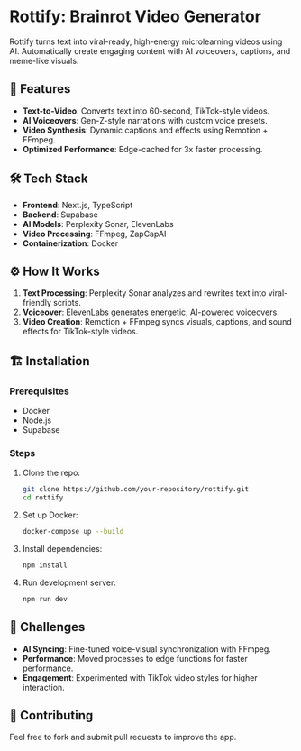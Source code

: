
# Rottify: Brainrot Video Generator

Rottify turns text into viral-ready, high-energy microlearning videos using AI. Automatically create engaging content with AI voiceovers, captions, and meme-like visuals.

## 🚀 Features
- **Text-to-Video**: Converts text into 60-second, TikTok-style videos.
- **AI Voiceovers**: Gen-Z-style narrations with custom voice presets.
- **Video Synthesis**: Dynamic captions and effects using Remotion + FFmpeg.
- **Optimized Performance**: Edge-cached for 3x faster processing.

## 🛠️ Tech Stack
- **Frontend**: Next.js, TypeScript
- **Backend**: Supabase
- **AI Models**: Perplexity Sonar, ElevenLabs
- **Video Processing**: FFmpeg, ZapCapAI
- **Containerization**: Docker

## ⚙️ How It Works
1. **Text Processing**: Perplexity Sonar analyzes and rewrites text into viral-friendly scripts.
2. **Voiceover**: ElevenLabs generates energetic, AI-powered voiceovers.
3. **Video Creation**: Remotion + FFmpeg syncs visuals, captions, and sound effects for TikTok-style videos.

## 🏗️ Installation

### Prerequisites
- Docker
- Node.js
- Supabase

### Steps
1. Clone the repo:
   ```bash
   git clone https://github.com/your-repository/rottify.git
   cd rottify
   ```
2. Set up Docker:
   ```bash
   docker-compose up --build
   ```
3. Install dependencies:
   ```bash
   npm install
   ```
4. Run development server:
   ```bash
   npm run dev
   ```

## 🤖 Challenges
- **AI Syncing**: Fine-tuned voice-visual synchronization with FFmpeg.
- **Performance**: Moved processes to edge functions for faster performance.
- **Engagement**: Experimented with TikTok video styles for higher interaction.

## 🎉 Contributing
Feel free to fork and submit pull requests to improve the app.
